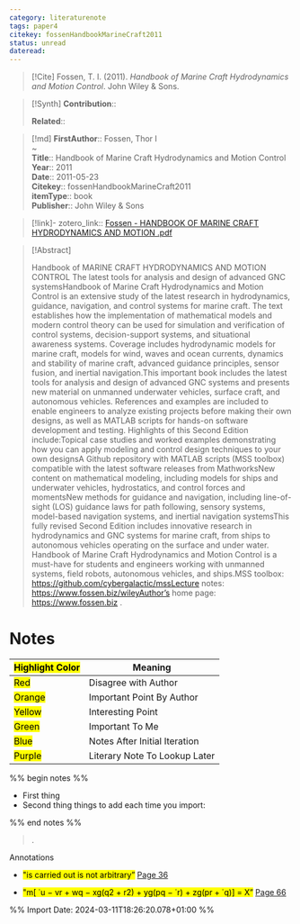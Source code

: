 ```yaml
---
category: literaturenote
tags: paper4
citekey: fossenHandbookMarineCraft2011
status: unread
dateread:
---
```


> [!Cite]
> Fossen, T. I. (2011). _Handbook of Marine Craft Hydrodynamics and Motion Control_. John Wiley & Sons.

>[!Synth]
>**Contribution**:: 
>
>**Related**:: 
>

>[!md]
> **FirstAuthor**:: Fossen, Thor I  
~    
> **Title**:: Handbook of Marine Craft Hydrodynamics and Motion Control  
> **Year**:: 2011  
> **Date**:: 2011-05-23  
> **Citekey**:: fossenHandbookMarineCraft2011  
> **itemType**:: book  
> **Publisher**:: John Wiley & Sons    

> [!link]-
> zotero_link:: [Fossen - HANDBOOK OF MARINE CRAFT HYDRODYNAMICS AND MOTION .pdf](zotero://select/library/items/SVBYFP62)


> [!Abstract]
>
> Handbook of MARINE CRAFT HYDRODYNAMICS AND MOTION CONTROL The latest tools for analysis and design of advanced GNC systemsHandbook of Marine Craft Hydrodynamics and Motion Control is an extensive study of the latest research in hydrodynamics, guidance, navigation, and control systems for marine craft. The text establishes how the implementation of mathematical models and modern control theory can be used for simulation and verification of control systems, decision-support systems, and situational awareness systems. Coverage includes hydrodynamic models for marine craft, models for wind, waves and ocean currents, dynamics and stability of marine craft, advanced guidance principles, sensor fusion, and inertial navigation.This important book includes the latest tools for analysis and design of advanced GNC systems and presents new material on unmanned underwater vehicles, surface craft, and autonomous vehicles. References and examples are included to enable engineers to analyze existing projects before making their own designs, as well as MATLAB scripts for hands-on software development and testing. Highlights of this Second Edition include:Topical case studies and worked examples demonstrating how you can apply modeling and control design techniques to your own designsA Github repository with MATLAB scripts (MSS toolbox) compatible with the latest software releases from MathworksNew content on mathematical modeling, including models for ships and underwater vehicles, hydrostatics, and control forces and momentsNew methods for guidance and navigation, including line-of-sight (LOS) guidance laws for path following, sensory systems, model-based navigation systems, and inertial navigation systemsThis fully revised Second Edition includes innovative research in hydrodynamics and GNC systems for marine craft, from ships to autonomous vehicles operating on the surface and under water. Handbook of Marine Craft Hydrodynamics and Motion Control is a must-have for students and engineers working with unmanned systems, field robots, autonomous vehicles, and ships.MSS toolbox: https://github.com/cybergalactic/mssLecture notes: https://www.fossen.biz/wileyAuthor’s home page: https://www.fossen.biz
>.
> 
# Notes

| <mark class="hltr-grey">Highlight Color</mark> | Meaning                       |
| ---------------------------------------------- | ----------------------------- |
| <mark class="hltr-red">Red</mark>              | Disagree with Author          |
| <mark class="hltr-orange">Orange</mark>        | Important Point By Author     |
| <mark class="hltr-yellow">Yellow</mark>        | Interesting Point             |
| <mark class="hltr-green">Green</mark>          | Important To Me               |
| <mark class="hltr-blue">Blue</mark>            | Notes After Initial Iteration |
| <mark class="hltr-purple">Purple</mark>        | Literary Note To Lookup Later |

%% begin notes %%
- First thing
- Second thing
things to add each time you import:

%% end notes %%

>.
 
 Annotations
- <mark class="hltr-yellow">"is carried out is not arbitrary”</mark> [Page 36](zotero://open-pdf/library/items/SVBYFP62?page=36&annotation=NBIEXF38) 
 
- <mark class="hltr-red">"m[ ̇ u − vr + wq − xg(q2 + r2) + yg(pq −  ̇ r) + zg(pr +  ̇ q)] = X”</mark> [Page 66](zotero://open-pdf/library/items/SVBYFP62?page=66&annotation=VJH47W3F) 
 


%% Import Date: 2024-03-11T18:26:20.078+01:00 %%
